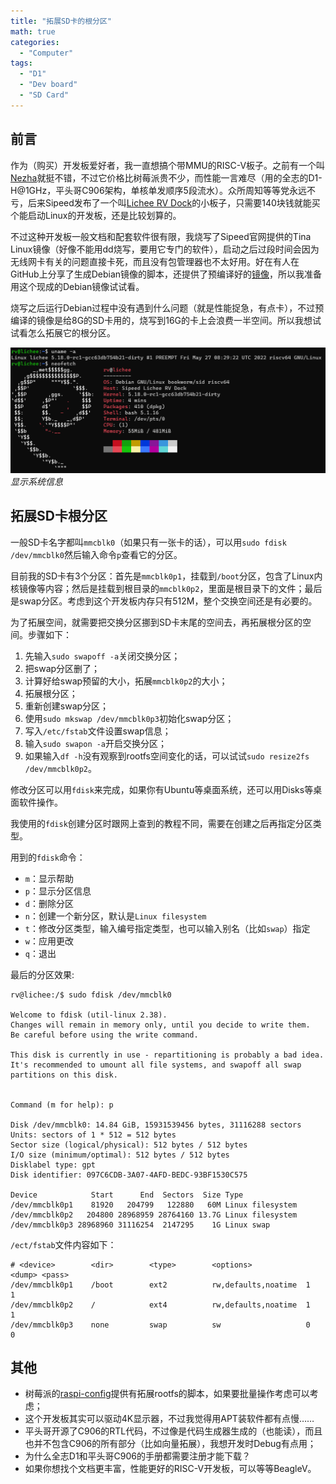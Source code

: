```yaml
---
title: "拓展SD卡的根分区"
math: true
categories: 
  - "Computer"
tags: 
  - "D1"
  - "Dev board"
  - "SD Card"
---
```


## 前言

作为（购买）开发板爱好者，我一直想搞个带MMU的RISC-V板子。之前有一个叫[Nezha](https://linux-sunxi.org/Allwinner_Nezha)就挺不错，不过它价格比树莓派贵不少，而性能一言难尽（用的全志的D1-H@1GHz，平头哥C906架构，单核单发顺序5段流水）。众所周知等等党永远不亏，后来Sipeed发布了一个叫[Lichee RV Dock](https://linux-sunxi.org/Sipeed_Lichee_RV)的小板子，只需要140块钱就能买个能启动Linux的开发板，还是比较划算的。

不过这种开发板一般文档和配套软件很有限，我烧写了Sipeed官网提供的Tina Linux镜像（好像不能用dd烧写，要用它专门的软件），启动之后过段时间会因为无线网卡有关的问题直接卡死，而且没有包管理器也不太好用。好在有人在GitHub上分享了生成Debian镜像的脚本，还提供了预编译好的[镜像](https://github.com/tmolteno/d1_build/releases/tag/v0.3.1)，所以我准备用这个现成的Debian镜像试试看。

烧写之后运行Debian过程中没有遇到什么问题（就是性能捉急，有点卡），不过预编译的镜像是给8G的SD卡用的，烧写到16G的卡上会浪费一半空间。所以我想试试看怎么拓展它的根分区。

![](/uploads/img/posts/2022-07-03-expand-sdcard-rootfs/uname-neofetch.png)
_显示系统信息_

## 拓展SD卡根分区

一般SD卡名字都叫`mmcblk0`（如果只有一张卡的话），可以用`sudo fdisk /dev/mmcblk0`然后输入命令`p`查看它的分区。

目前我的SD卡有3个分区：首先是`mmcblk0p1`，挂载到`/boot`分区，包含了Linux内核镜像等内容；然后是挂载到根目录的`mmcblk0p2`，里面是根目录下的文件；最后是swap分区。考虑到这个开发板内存只有512M，整个交换空间还是有必要的。

为了拓展空间，就需要把交换分区挪到SD卡末尾的空间去，再拓展根分区的空间。步骤如下：

1. 先输入`sudo swapoff -a`关闭交换分区；
2. 把swap分区删了；
3. 计算好给swap预留的大小，拓展`mmcblk0p2`的大小；
4. 拓展根分区；
5. 重新创建swap分区；
6. 使用`sudo mkswap /dev/mmcblk0p3`初始化swap分区；
7. 写入`/etc/fstab`文件设置swap信息；
8. 输入`sudo swapon -a`开启交换分区；
9. 如果输入`df -h`没有观察到rootfs空间变化的话，可以试试`sudo resize2fs /dev/mmcblk0p2`。

修改分区可以用`fdisk`来完成，如果你有Ubuntu等桌面系统，还可以用Disks等桌面软件操作。

我使用的`fdisk`创建分区时跟网上查到的教程不同，需要在创建之后再指定分区类型。

用到的`fdisk`命令：
* `m`：显示帮助
* `p`：显示分区信息
* `d`：删除分区
* `n`：创建一个新分区，默认是`Linux filesystem`
* `t`：修改分区类型，输入编号指定类型，也可以输入别名（比如`swap`）指定
* `w`：应用更改
* `q`：退出

最后的分区效果:

```
rv@lichee:/$ sudo fdisk /dev/mmcblk0

Welcome to fdisk (util-linux 2.38).
Changes will remain in memory only, until you decide to write them.
Be careful before using the write command.

This disk is currently in use - repartitioning is probably a bad idea.
It's recommended to umount all file systems, and swapoff all swap
partitions on this disk.


Command (m for help): p

Disk /dev/mmcblk0: 14.84 GiB, 15931539456 bytes, 31116288 sectors
Units: sectors of 1 * 512 = 512 bytes
Sector size (logical/physical): 512 bytes / 512 bytes
I/O size (minimum/optimal): 512 bytes / 512 bytes
Disklabel type: gpt
Disk identifier: 097C6CDB-3A07-4AFD-BEDC-93BF1530C575

Device            Start      End  Sectors  Size Type
/dev/mmcblk0p1    81920   204799   122880   60M Linux filesystem
/dev/mmcblk0p2   204800 28968959 28764160 13.7G Linux filesystem
/dev/mmcblk0p3 28968960 31116254  2147295    1G Linux swap
```

`/ect/fstab`文件内容如下：
```
# <device>        <dir>        <type>        <options>            <dump> <pass>
/dev/mmcblk0p1    /boot        ext2          rw,defaults,noatime  1      1
/dev/mmcblk0p2    /            ext4          rw,defaults,noatime  1      1
/dev/mmcblk0p3    none         swap          sw                   0      0
```

## 其他

* 树莓派的[raspi-config](https://github.com/RPi-Distro/raspi-config)提供有拓展rootfs的脚本，如果要批量操作考虑可以考虑；
* 这个开发板其实可以驱动4K显示器，不过我觉得用APT装软件都有点慢……
* 平头哥开源了C906的RTL代码，不过像是代码生成器生成的（也能读），而且也并不包含C906的所有部分（比如向量拓展），我想开发时Debug有点用；
* 为什么全志D1和平头哥C906的手册都需要注册才能下载？
* 如果你想找个文档更丰富，性能更好的RISC-V开发板，可以等等BeagleV。
